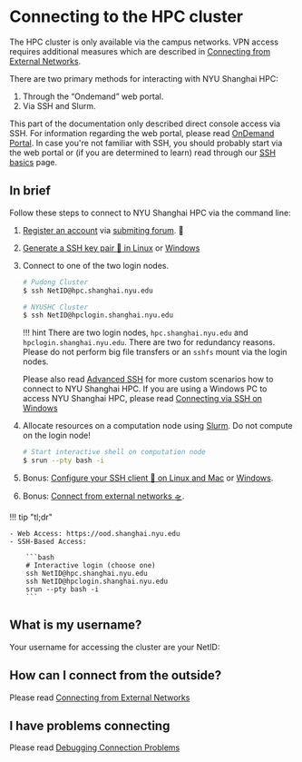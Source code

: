 # Connecting to the HPC cluster
The HPC cluster is only available via the campus networks.
VPN access requires additional measures which are described in [Connecting from External Networks](./from-external.md).

There are two primary methods for interacting with NYU Shanghai HPC:

1. Through the “Ondemand” web portal.
2. Via SSH and Slurm.

This part of the documentation only described direct console access via SSH.
For information regarding the web portal, please read [OnDemand Portal](../ondemand/overview.md).
In case you're not familiar with SSH, you should probably start via the web portal or (if you are determined to learn) read through our [SSH basics](ssh-basics.md) page.

## In brief
Follow these steps to connect to NYU Shanghai HPC via the command line:

1. [Register an account](../admin/getting-access.md) via [submiting forum](https://nyu.service-now.com/sp?id=sc_cat_item&sys_id=b0fc230be498d6408b4d97a033492665). :memo: 
2. [Generate a SSH key pair :key: in Linux](generate-key/linux.md) or [Windows](generate-key/windows.md)
3. Connect to one of the two login nodes.
    
    ```bash
    # Pudong Cluster
    $ ssh NetID@hpc.shanghai.nyu.edu

    # NYUSHC Cluster
    $ ssh NetID@hpclogin.shanghai.nyu.edu
    ```

    !!! hint
        There are two login nodes, `hpc.shanghai.nyu.edu` and `hpclogin.shanghai.nyu.edu`. There are two for
        redundancy reasons. Please do not perform big file transfers or an `sshfs`
        mount via the login nodes. 

    Please also read [Advanced SSH](./advanced-ssh/overview.md) for more custom scenarios how to connect to NYU Shanghai HPC.
    If you are using a Windows PC to access NYU Shanghai HPC, please read [Connecting via SSH on Windows](./connecting-windows.md)

4. Allocate resources on a computation node using [Slurm](../slurm/overview.md). Do not compute on the login node!

    ```bash
    # Start interactive shell on computation node
    $ srun --pty bash -i
    ```

5. Bonus: [Configure your SSH client :wrench: on Linux and Mac](advanced-ssh/linux.md) or [Windows](advanced-ssh/windows.md).
6. Bonus: [Connect from external networks :flying_saucer:](./from-external.md).

!!! tip "tl;dr"

    - Web Access: https://ood.shanghai.nyu.edu
    - SSH-Based Access:

        ```bash
        # Interactive login (choose one)
        ssh NetID@hpc.shanghai.nyu.edu
        ssh NetID@hpclogin.shanghai.nyu.edu
        srun --pty bash -i
        ```

## What is my username?
Your username for accessing the cluster are your NetID:

## How can I connect from the outside?
Please read [Connecting from External Networks](./from-external.md)

## I have problems connecting
Please read [Debugging Connection Problems](./connection-problems.md)
